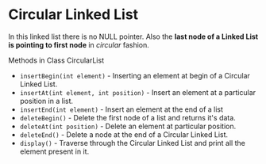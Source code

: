 # Circular Linked List

In this linked list there is no NULL pointer. Also the **last node of a Linked List is pointing to first node** in *circular* fashion.

Methods in Class CircularList
  - ```insertBegin(int element)``` - Inserting an element at begin of a Circular Linked List.
  - ```insertAt(int element, int position)``` - Insert an element at a particular position in a list.
  - ```insertEnd(int element)``` - Insert an element at the end of a list
  - ```deleteBegin()``` - Delete the first node of a list and returns it's data.
  - ```deleteAt(int position)``` - Delete an element at particular position.
  - ```deleteEnd()``` - Delete a node at the end of a Circular Linked List.
  - ```display()``` - Traverse through the Circular Linked List and print all the element present in it.
